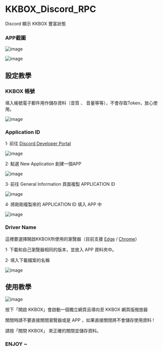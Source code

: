 # KKBOX_Discord_RPC
Discord 顯示 KKBOX 豐富狀態

### APP截圖

![image](https://user-images.githubusercontent.com/42506064/190570095-ed8d5373-4a19-4697-a788-c3a5cf97c592.png)

![image](https://user-images.githubusercontent.com/42506064/190573010-729368e9-22e5-4373-86de-1374d4dca667.png)


## 設定教學

### KKBOX 帳號
填入帳號電子郵件用作儲存資料（音質 、 音量等等），不會存取Token，放心使用。

![image](https://user-images.githubusercontent.com/42506064/190573253-91d627d7-9df9-436c-a29d-d37524ed1848.png)


### Application ID 

1· 前往 [Discord Developer Portal](https://discord.com/developers/applications)

![image](https://user-images.githubusercontent.com/42506064/190571984-5705efc0-e829-42ce-a1dc-f66cbbeb1750.png)


2· 點選 New Application 創建一個APP

![image](https://user-images.githubusercontent.com/42506064/190571906-74766290-1827-4a80-8d7e-ce78cecb090b.png)

3· 前往 General Information 頁面複製 APPLICATION ID

![image](https://user-images.githubusercontent.com/42506064/190572481-bf26d00c-ccbb-4495-97d5-57a0b4bf2d7f.png)

4· 將剛剛複製來的 APPLICATION ID 填入 APP 中

![image](https://user-images.githubusercontent.com/42506064/190573403-07897dfc-5681-49d7-8f44-65c1a00c3436.png)

### Driver Name
這裡要選擇開啟KKBOX所使用的瀏覽器（目前支援 [Edge](https://developer.microsoft.com/zh-tw/microsoft-edge/tools/webdriver/) / [Chrome](https://chromedriver.chromium.org/)）

1· 下載和自己瀏覽器相同的版本，並放入 APP 資料夾中。

2· 填入下載檔案的名稱

![image](https://user-images.githubusercontent.com/42506064/190574432-9930562d-ab91-4adf-adc6-766f9c47dac4.png)

## 使用教學

![image](https://user-images.githubusercontent.com/42506064/190574765-739f05ae-c865-4680-a771-3593f32bf38c.png)

按下「開啟 KKBOX」會啟動一個獨立網頁且導向至 KKBOX 網頁版撥放器

關閉時請不要直接關閉瀏覽器或是 APP ，如果直接關閉將不會儲存使用資料 ! 

請按「關閉 KKBOX」 來正確的關閉並儲存資料。

### ENJOY ~
